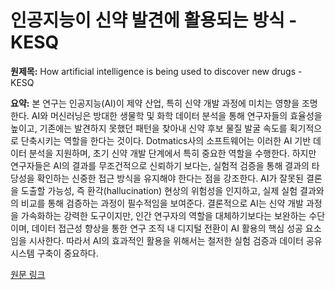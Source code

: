 # 인공지능이 신약 발견에 활용되는 방식 - KESQ

**원제목:** How artificial intelligence is being used to discover new drugs - KESQ

**요약:** 본 연구는 인공지능(AI)이 제약 산업, 특히 신약 개발 과정에 미치는 영향을 조명한다.  AI와 머신러닝은 방대한 생물학 및 화학 데이터 분석을 통해 연구자들의 효율성을 높이고, 기존에는 발견하지 못했던 패턴을 찾아내 신약 후보 물질 발굴 속도를 획기적으로 단축시키는 역할을 한다는 것이다.  Dotmatics사의 소프트웨어는 이러한 AI 기반 데이터 분석을 지원하며, 초기 신약 개발 단계에서 특히 중요한 역할을 수행한다.  하지만 연구자들은 AI의 결과를 무조건적으로 신뢰하기 보다는, 실험적 검증을 통해 결과의 타당성을 확인하는 신중한 접근 방식을 유지해야 한다는 점을 강조한다.  AI가 잘못된 결론을 도출할 가능성, 즉 환각(hallucination) 현상의 위험성을 인지하고, 실제 실험 결과와의 비교를 통해 검증하는 과정이 필수적임을 보여준다.  결론적으로 AI는 신약 개발 과정을 가속화하는 강력한 도구이지만,  인간 연구자의 역할을 대체하기보다는 보완하는 수단이며,  데이터 접근성 향상을 통한  연구 조직 내 디지털 전환이 AI 활용의 핵심 성공 요소임을 시사한다.  따라서 AI의 효과적인 활용을 위해서는  철저한 실험 검증과 데이터 공유 시스템 구축이 중요하다.

[원문 링크](https://kesq.com/news/2025/07/24/how-artificial-intelligence-is-being-used-to-discover-new-drugs/)
